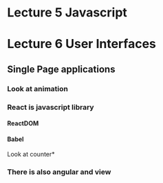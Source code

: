 
# Lecture 5 Javascript

# Lecture 6 User Interfaces

## Single Page applications

### Look at animation

### React is javascript library

#### ReactDOM

#### Babel

Look at counter*

### There is also angular and view

